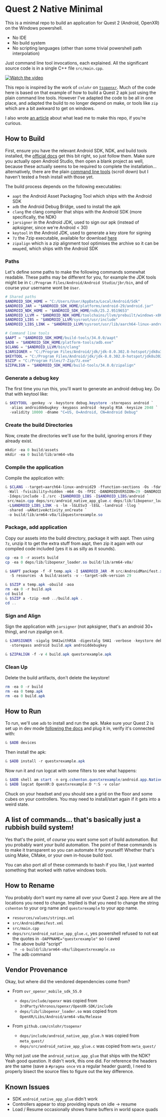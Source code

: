 # Quest 2 Native Minimal

This is a minimal repo to build an application for Quest 2 (Android, OpenXR) on the Windows
powershell.

- No IDE
- No build system
- No scripting languages (other than some trivial powershell path interpolation)

Just command line tool invocations, each explained. All the significant source code is in a single C++ file `src/main.cpp`.

[![Watch the video](./quest_xr_example.jpg)](https://youtube.com/shorts/CKk1UkBykiI)

This repo is inspired by the work of `cnlohr` on [`tsopenxr`](https://github.com/cnlohr/tsopenxr). Much of the code
here is based on that example of how to build a Quest 2 apk just using the plain command line tools. However I've adapted the code to be all in one place, and adapted the build to no
longer depend on make, or tools like `zip` which are a bit awkward to get on windows.

I also wrote [an article](https://cshenton.com/posts/quest2-native/) about what lead me to make this repo, if you're curious.

## How to Build

First, ensure you have the relevant Android SDK, NDK, and build tools installed, the [official docs](https://developer.oculus.com/documentation/native/android/mobile-studio-setup-android/)
get this bit right, so just follow them. Make sure you actually open Android Studio, then open a blank project as
well, because these actually seems to be required to complete the installation... alternatively, there are the
plain [command line tools](https://developer.android.com/studio) (scroll down) but I haven't tested a fresh install
with those yet. 

The build process depends on the following executables:

- `aapt` the Android Asset Packaging Tool which ships with the Android SDK
- `adb` the Android Debug Bridge, used to install the apk
- `clang` the clang compiler that ships with the Android SDK (more specifically, the NDK)
- `jarsigner` in the Android JDK, used to sign our apk (instead of apksigner, since we're Android < 30)
- `keytool` in the Android JDK, used to generate a key store for signing
- `7z` the 7zip executable, available for download [here](https://www.7-zip.org/download.html)
- `zipalign` which is a zip alignment tool optimises the archive so it can be `mmap`ed, which ships with the Android SDK

### Paths

Let's define some paths to make the following commands somewhat readable. These paths
may be different for you, for example the JDK tools might be in `C:/Program Files/Android/Android Studio/jbr/bin`, and of course your username wont be `User`.

```powershell
# Shared paths
$ANDROID_SDK_HOME = "C:/Users/User/AppData/Local/Android/Sdk"
$ANDROID_JAR = "$ANDROID_SDK_HOME/platforms/android-29/android.jar"
$ANDROID_NDK_HOME = "$ANDROID_SDK_HOME/ndk/25.2.9519653"
$ANDROID_LLVM = "$ANDROID_NDK_HOME/toolchains/llvm/prebuilt/windows-x86_64"
$ANDROID_LIBS = "$ANDROID_LLVM/sysroot/usr/include"
$ANDROID_LIBS_LINK = "$ANDROID_LLVM/sysroot/usr/lib/aarch64-linux-android/29"

# Command line tools
$AAPT = "$ANDROID_SDK_HOME/build-tools/34.0.0/aapt"
$ADB = "$ANDROID_SDK_HOME/platform-tools/adb.exe"
$CLANG = "$ANDROID_LLVM/bin/clang"
$JARSIGNER = "C:/Program Files/Android/jdk/jdk-8.0.302.8-hotspot/jdk8u302-b08/bin/jarsigner.exe"
$KEYTOOL = "C:/Program Files/Android/jdk/jdk-8.0.302.8-hotspot/jdk8u302-b08/bin/keytool.exe"
$SZIP = "C:/Program Files/7-Zip/7z.exe"
$ZIPALIGN = "$ANDROID_SDK_HOME/build-tools/34.0.0/zipalign"
```

### Generate a debug key

The first time you run this, you'll want to generate an android debug key. Do that with keytool like:

```powershell
& $KEYTOOL -genkey -v -keystore debug.keystore -storepass android `
  -alias androiddebugkey -keypass android -keyalg RSA -keysize 2048 `
  -validity 10000 -dname "C=US, O=Android, CN=Android Debug"
```


### Create the build Directories

Now, create the directories we'll use for the build, ignoring errors if they already exist.

```powershell
mkdir -ea 0 build/assets
mkdir -ea 0 build/lib/arm64-v8a
```

### Compile the application

Compile the application with:

```powershell
& $CLANG --target=aarch64-linux-android29 -ffunction-sections -Os -fdata-sections `
 -Wall -fvisibility=hidden -m64 -Os -fPIC -DANDROIDVERSION=29 -DANDROID  `
 -Ideps/include -I./src -I$ANDROID_LIBS -I$ANDROID_LIBS/android `
 src/main.cpp deps/src/android_native_app_glue.c deps/lib/libopenxr_loader.so `
 -L$ANDROID_LIBS_LINK -s -lm -lGLESv3 -lEGL -landroid -llog `
 -shared -uANativeActivity_onCreate `
 -o build/lib/arm64-v8a/libquestxrexample.so
```

### Package, add application

Copy our assets into the build directory, package it with aapt. Then using `7z`, unzip it to
get the extra stuff from aapt, then zip it again with our compiled code included (yes it is 
as silly as it sounds).

```powershell
cp -ea 0 -r assets build
cp -ea 0 deps/lib/libopenxr_loader.so build/lib/arm64-v8a/

& $AAPT package -f -F temp.apk -I $ANDROID_JAR -M src/AndroidManifest.xml `
  -S resources -A build/assets -v --target-sdk-version 29

& $SZIP x temp.apk -obuild -aoa
rm -ea 0 -r build.apk
cd build
& $SZIP a -tzip -mx0 ../build.apk .
cd ..
```

### Sign and Align

Sign the application with `jarsigner` (not apksigner, that's an android 30+ thing), and run
zipalign on it.


```powershell
& $JARSIGNER -sigalg SHA1withRSA -digestalg SHA1 -verbose -keystore debug.keystore `
  -storepass android build.apk androiddebugkey

& $ZIPALIGN -f -v 4 build.apk questxrexample.apk
```

### Clean Up

Delete the build artifacts, don't delete the keystore!

```powershell
rm -ea 0 -r build
rm -ea 0 temp.apk
rm -ea 0 build.apk
```

## How to Run

To run, we'll use `adb` to install and run the apk. Make sure your Quest 2 is set up in
dev mode
[following the docs](https://developer.oculus.com/documentation/native/android/mobile-device-setup/) and plug it in, verify it's connected with:

```powershell
& $ADB devices
```

Then install the apk:

```powershell
& $ADB install -r questxrexample.apk
```

Now run it and run logcat with some filters to see what happens:

```powershell
& $ADB shell am start -n org.cshenton.questxrexample/android.app.NativeActivity
& $ADB logcat OpenXR:D questxrexample:D *:S -v color
```

Chuck on your headset and you should see a grid on the floor and some cubes on your controllers.
You may need to install/start again if it gets into a weird state.

## A list of commands... that's basically just a rubbish build system!

Yes that's the point, of _course_ you want some sort of build automation. But you probably
want _your_ build automation. The point of these commands is to make it transparent so you
can automate it for yourself! Whether that's using Make, CMake, or your own in-house build tool.

You can also port all of these commands to bash if you like, I just wanted something that
worked with native windows tools.

## How to Rename

You probably don't want my name all over your Quest 2 app. Here are all the locations you need to change. Implied
is that you need to change the string `cshenton` to your org name and `questxrexample` to your app name.

- `resources/values/strings.xml`
- `src/AndroidManifest.xml`
- `src/main.cpp`
- `deps/src/android_native_app_glue.c`, yes powershell refused to not eat the quotes in `-DAPPNAME="questxrexample"` so I caved
- The above build "script"
  - `-o build/lib/arm64-v8a/libquestxrexample.so`
- The adb command

## Vendor Provenance

Okay, but where did the vendored dependencies come from?

- From `ovr_openxr_mobile_sdk_55.0`
  - `deps/include/openxr` was copied from `3rdParty/khronos/openxr/OpenXR-SDK/include`
  - `deps/lib/libopenxr_loader.so` was copied from `OpenXR/Libs/Android/arm64-v8a/Release` 

- From `github.com/cnlohr/tsopenxr`
  - `deps/include/android_native_app_glue.h` was copied from `meta_quest/`
  - `deps/src/android_native_app_glue.c` was copied from `meta_quest/`

Why not just use the `android_native_app_glue` that ships with the NDK? Yeah good question. It didn't work, this one did.
For reference the headers are the same (save a `#pragma once` vs a regular header guard), I need to properly bisect the
source files to figure out the key difference.

## Known Issues

- SDK `android_native_app_glue` didn't work
- Controllers appear to stop providing inputs on idle -> resume
- Load / Resume occasionally shows frame buffers in world space quads
